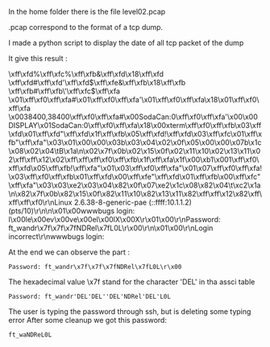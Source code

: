 In the home folder there is the file level02.pcap

.pcap correspond to the format of a tcp dump.

I made a python script to display the date of all tcp packet of the dump

It give this result :

\xff\xfd%\xff\xfc%\xff\xfb&\xff\xfd\x18\xff\xfd \xff\xfd#\xff\xfd\'\xff\xfd$\xff\xfe&\xff\xfb\x18\xff\xfb \xff\xfb#\xff\xfb\'\xff\xfc$\xff\xfa \x01\xff\xf0\xff\xfa#\x01\xff\xf0\xff\xfa\'\x01\xff\xf0\xff\xfa\x18\x01\xff\xf0\xff\xfa \x0038400,38400\xff\xf0\xff\xfa#\x00SodaCan:0\xff\xf0\xff\xfa\'\x00\x00DISPLAY\x01SodaCan:0\xff\xf0\xff\xfa\x18\x00xterm\xff\xf0\xff\xfb\x03\xff\xfd\x01\xff\xfd"\xff\xfd\x1f\xff\xfb\x05\xff\xfd!\xff\xfd\x03\xff\xfc\x01\xff\xfb"\xff\xfa"\x03\x01\x00\x00\x03b\x03\x04\x02\x0f\x05\x00\x00\x07b\x1c\x08\x02\x04\tB\x1a\n\x02\x7f\x0b\x02\x15\x0f\x02\x11\x10\x02\x13\x11\x02\xff\xff\x12\x02\xff\xff\xff\xf0\xff\xfb\x1f\xff\xfa\x1f\x00\xb1\x001\xff\xf0\xff\xfd\x05\xff\xfb!\xff\xfa"\x01\x03\xff\xf0\xff\xfa"\x01\x07\xff\xf0\xff\xfa!\x03\xff\xf0\xff\xfb\x01\xff\xfd\x00\xff\xfe"\xff\xfd\x01\xff\xfb\x00\xff\xfc"\xff\xfa"\x03\x03\xe2\x03\x04\x82\x0f\x07\xe2\x1c\x08\x82\x04\t\xc2\x1a\n\x82\x7f\x0b\x82\x15\x0f\x82\x11\x10\x82\x13\x11\x82\xff\xff\x12\x82\xff\xff\xff\xf0\r\nLinux 2.6.38-8-generic-pae (::ffff:10.1.1.2) (pts/10)\r\n\n\x01\x00wwwbugs login: l\x00le\x00ev\x00ve\x00el\x00lX\x00X\r\x01\x00\r\nPassword: ft_wandr\x7f\x7f\x7fNDRel\x7fL0L\r\x00\r\n\x01\x00\r\nLogin incorrect\r\nwwwbugs login: 

At the end we can observe the part :

    Password: ft_wandr\x7f\x7f\x7fNDRel\x7fL0L\r\x00

The hexadecimal value \x7f stand for the character 'DEL' in tha assci table

    Password: ft_wandr'DEL'DEL''DEL'NDRel'DEL'L0L
    
The user is typing the password through ssh, but is deleting some typing error
After some cleanup we got this password:

    ft_waNDReL0L